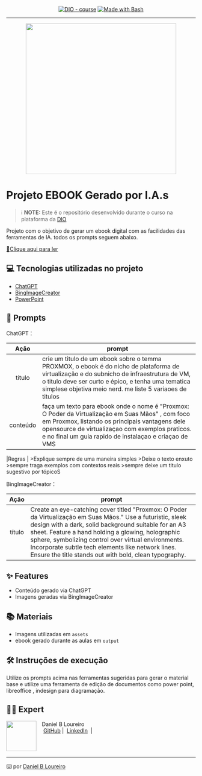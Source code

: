 
<p align="center">
<a href="https://dio.me/"><img src="https://img.shields.io/badge/DIO-Course-28DA77?logo=youtube" alt="DIO - course"></a>
<a href="https://www.gnu.org/software/bash/" title="Go to Bash homepage"><img src="https://img.shields.io/badge/Prompt-Project-blue?logo=gnu-bash&amp;logoColor=white" alt="Made with Bash"></a></p>

-------


<p align="center">
<img 
    src="./assets/cover.png"
    width="400"  
/>
</p>

# Projeto EBOOK Gerado por I.A.s


 > ℹ️ **NOTE:** Este é o repositório desenvolvido durante o curso na plataforma da [DIO](https://dio.me)

Projeto com o objetivo de gerar um ebook digital com as facilidades das ferramentas de IA. todos os prompts
seguem abaixo.

<a href="https://github.com/felipeAguiarCode/prompts-recipe-to-create-a-ebook/blob/main/output/ebook%20-%20css%20jedi%20output.pdf" title="View PDF now"> 📕Clique aqui para ler</a>

## 💻 Tecnologias utilizadas no projeto

- [ChatGPT](https://chat.openai.com/) 
- [BingImageCreator](https://www.bing.com/images/create?FORM=GENILP)
- [PowerPoint](https://www.microsoft.com/en/microsoft-365/powerpoint)

## 🧠 Prompts


ChatGPT：

|   Ação   | prompt                                                                                                                                                                                                                                                                         |
| :------: | ------------------------------------------------------------------------------------------------------------------------------------------------------------------------------------------------------------------------------------------------------------------------------ |
|  título  | crie um titulo de  um ebook sobre o temma PROXMOX, o ebook é do nicho de plataforma de virtualização e do subnicho de infraestrutura de VM, o titulo deve ser curto e épico, e tenha uma tematica simplese objetiva  meio nerd. me liste 5 variaoes de titulos                                                       |
| conteúdo | faça um texto para ebook onde o nome é "Proxmox: O Poder da Virtualização em Suas Mãos" , com foco em Proxmox, listando os principais vantagens dele opensource de virtualizaçao com exemplos praticos. e no final um guia rapido de instalaçao e criaçao de VMS

|Regras    | >Explique sempre de uma maneira simples >Deixe o texto enxuto >sempre traga exemplos com contextos reais >sempre deixe um titulo sugestivo por tópicoS 


BingImageCreator：

|  Ação  | prompt                                                                                 |
| :----: | -------------------------------------------------------------------------------------- |
| título | Create an eye-catching  cover titled "Proxmox: O Poder da Virtualização em Suas Mãos." Use a futuristic, sleek design with a dark, solid background suitable for an A3 sheet. Feature a hand holding a glowing, holographic sphere, symbolizing control over virtual environments. Incorporate subtle tech elements like network lines. Ensure the title stands out with bold, clean typography. |

## ✨ Features

- Conteúdo gerado via ChatGPT
- Imagens geradas via BingImageCreator

## 📚 Materiais

- Imagens utilizadas em `assets`
- ebook gerado durante as aulas em `output`

## 🛠️ Instruções de execução

Utilize os prompts acima nas ferramentas sugeridas para gerar o material base e utilize uma ferramenta de edição de documentos como power point, libreoffice , indesign para diagramação.

## 👨‍💻 Expert

<p>
    <img 
      align=left 
      margin=10 
      width=80 
      src="https://avatars.githubusercontent.com/bldaniel"
    />
    <p>&nbsp&nbsp&nbspDaniel B Loureiro<br>
    &nbsp&nbsp&nbsp
    <a href="https://github.com/bldaniel">
    GitHub</a>&nbsp;|&nbsp;
    <a href="www.linkedin.com/in/danielbloureiro">LinkedIn</a>
&nbsp;|&nbsp;</p>
</p>
<br/><br/>
<p>

---

⌨️ por [Daniel B Loureiro](https://github.com/bldaniel)
